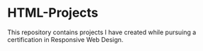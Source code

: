 # HTML-Projects
This repository contains projects I have created while pursuing a certification in Responsive Web Design.
